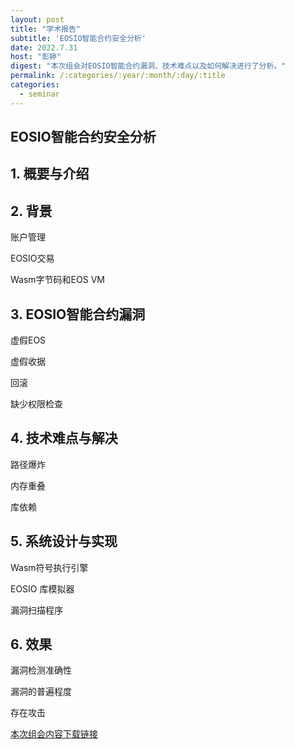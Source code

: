 ```yaml
---
layout: post
title: "学术报告"
subtitle: 'EOSIO智能合约安全分析'
date: 2022.7.31
host: "彭婷"
digest: "本次组会对EOSIO智能合约漏洞、技术难点以及如何解决进行了分析。"
permalink: /:categories/:year/:month/:day/:title
categories:
  - seminar
---
```

## EOSIO智能合约安全分析

## 1. 概要与介绍
## 2. 背景
账户管理

EOSIO交易

Wasm字节码和EOS VM

## 3. EOSIO智能合约漏洞 
虚假EOS

虚假收据

回滚

缺少权限检查

## 4. 技术难点与解决
路径爆炸

内存重叠

库依赖

## 5. 系统设计与实现
Wasm符号执行引擎

EOSIO 库模拟器

漏洞扫描程序

## 6. 效果
漏洞检测准确性

漏洞的普遍程度

存在攻击


[本次组会内容下载链接](https://github.com/desperate08/DevPos/blob/master/DevOps-main/seminar/EOSIO%E6%99%BA%E8%83%BD%E5%90%88%E7%BA%A6%E5%AE%89%E5%85%A8%E5%88%86%E6%9E%90.pdf)
